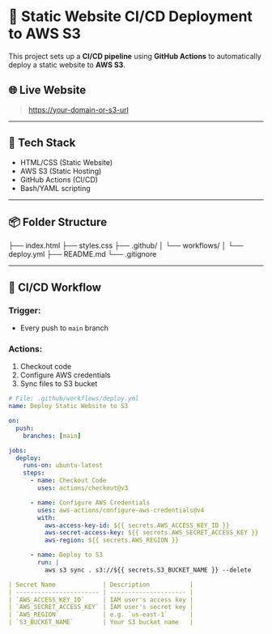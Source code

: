 # 🚀 Static Website CI/CD Deployment to AWS S3

This project sets up a **CI/CD pipeline** using **GitHub Actions** to automatically deploy a static website to **AWS S3**.

## 🌐 Live Website
> [https://your-domain-or-s3-url](https://your-domain-or-s3-url)

---

## 🧰 Tech Stack

- HTML/CSS (Static Website)
- AWS S3 (Static Hosting)
- GitHub Actions (CI/CD)
- Bash/YAML scripting

---

## 📦 Folder Structure

├── index.html
├── styles.css
├── .github/
│ └── workflows/
│ └── deploy.yml
├── README.md
└── .gitignore

---

## 🔄 CI/CD Workflow

### Trigger:
- Every push to `main` branch

### Actions:
1. Checkout code
2. Configure AWS credentials
3. Sync files to S3 bucket

```yaml
# File: .github/workflows/deploy.yml
name: Deploy Static Website to S3

on:
  push:
    branches: [main]

jobs:
  deploy:
    runs-on: ubuntu-latest
    steps:
      - name: Checkout Code
        uses: actions/checkout@v3

      - name: Configure AWS Credentials
        uses: aws-actions/configure-aws-credentials@v4
        with:
          aws-access-key-id: ${{ secrets.AWS_ACCESS_KEY_ID }}
          aws-secret-access-key: ${{ secrets.AWS_SECRET_ACCESS_KEY }}
          aws-region: ${{ secrets.AWS_REGION }}

      - name: Deploy to S3
        run: |
          aws s3 sync . s3://${{ secrets.S3_BUCKET_NAME }} --delete

| Secret Name             | Description           |
| ----------------------- | --------------------- |
| `AWS_ACCESS_KEY_ID`     | IAM user's access key |
| `AWS_SECRET_ACCESS_KEY` | IAM user's secret key |
| `AWS_REGION`            | e.g. `us-east-1`      |
| `S3_BUCKET_NAME`        | Your S3 bucket name   |

